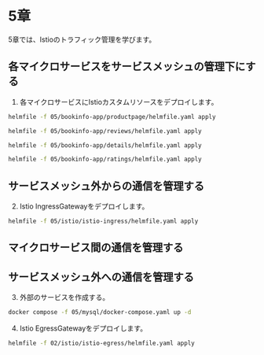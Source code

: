 # 5章

5章では、Istioのトラフィック管理を学びます。

## 各マイクロサービスをサービスメッシュの管理下にする

1. 各マイクロサービスにIstioカスタムリソースをデプロイします。

```bash
helmfile -f 05/bookinfo-app/productpage/helmfile.yaml apply

helmfile -f 05/bookinfo-app/reviews/helmfile.yaml apply

helmfile -f 05/bookinfo-app/details/helmfile.yaml apply

helmfile -f 05/bookinfo-app/ratings/helmfile.yaml apply
```

## サービスメッシュ外からの通信を管理する

2. Istio IngressGatewayをデプロイします。

```bash
helmfile -f 05/istio/istio-ingress/helmfile.yaml apply
```

## マイクロサービス間の通信を管理する

## サービスメッシュ外への通信を管理する

3. 外部のサービスを作成する。

```bash
docker compose -f 05/mysql/docker-compose.yaml up -d
```

4. Istio EgressGatewayをデプロイします。

```bash
helmfile -f 02/istio/istio-egress/helmfile.yaml apply
```
